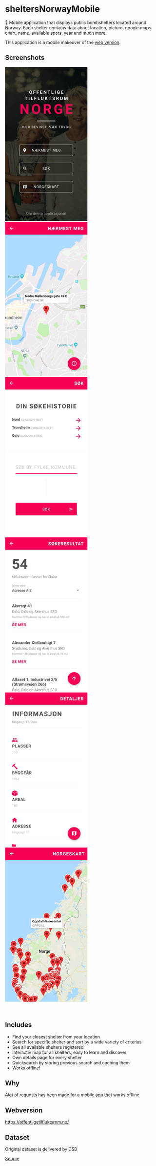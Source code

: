 # sheltersNorwayMobile

<p>💅 Mobile application that displays public bombshelters located around Norway. Each shelter contains data about location, picture, google maps chart, name, available spots, year and much more.</p>
<p>This application is a mobile makeover of the <a href="https://github.com/sanderhelleso/sheltersNorway">web version</a>.</p>

## Screenshots

<p float="left">
  <img src="https://github.com/sanderhelleso/sheltersNorwayMobile/blob/master/github/6.jpg" alt="app gif" width=270 height=505>
  <img src="https://github.com/sanderhelleso/sheltersNorwayMobile/blob/master/github/5.jpg" alt="app gif" width=270 height=505>
  <img src="https://github.com/sanderhelleso/sheltersNorwayMobile/blob/master/github/4.jpg" alt="app gif" width=270 height=505>
  <br>
  <br>
  <img src="https://github.com/sanderhelleso/sheltersNorwayMobile/blob/master/github/3.jpg" alt="app gif" width=270 height=505>
  <img src="https://github.com/sanderhelleso/sheltersNorwayMobile/blob/master/github/2.jpg" alt="app gif" width=270 height=505>
  <img src="https://github.com/sanderhelleso/sheltersNorwayMobile/blob/master/github/1.jpg" alt="app gif" width=270 height=505>
</p>
<br>

## Includes

<ul>
  <li>Find your closest shelter from your location</li>
  <li>Search for specific shelter and sort by a wide variety of criterias</li>
  <li>See all available shelters registered</li>
  <li>Interactiv map for all shelters, easy to learn and discover</li>
  <li>Own details page for every shelter</li>
  <li>Quicksearch by storing previous search and caching them</li>
  <li>Works offline!</li>
</ul>

## Why

<p>Alot of requests has been made for a mobile app that works offline</p>

## Webversion

<a>https://offentligetilfluktsrom.no/</a>

## Dataset

<p>Original dataset is delivered by DSB</p> <a href="https://data.norge.no/data/direktoratet-samfunnssikkerhet-og-beredskap/offentlige-tilfluktsrom-i-norge"> Source</a>
